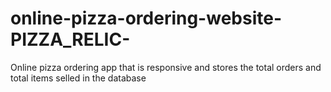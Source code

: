 # online-pizza-ordering-website-PIZZA_RELIC-
Online pizza ordering app that is responsive and stores the total orders and total items selled in the database
